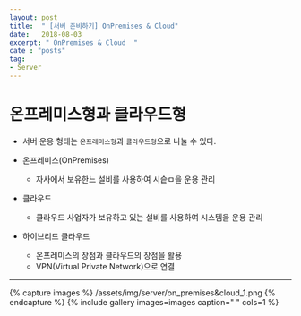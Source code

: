 ```yaml
---
layout: post
title:  " [서버 준비하기] OnPremises & Cloud"
date:   2018-08-03
excerpt: " OnPremises & Cloud  "
cate : "posts"
tag:
- Server
---
```


# 온프레미스형과 클라우드형

* 서버 운용 형태는 `온프레미스형`과 `클라우드형`으로 나눌 수 있다.

* 온프레미스(OnPremises)
    - 자사에서 보유한느 설비를 사용하여 시슽ㅁ을 운용 관리

* 클라우드
    - 클라우드 사업자가 보유하고 있는 설비를 사용하여 시스템을 운용 관리

* 하이브리드 클라우드
    - 온프레미스의 장점과 클라우드의 장점을 활용
    - VPN(Virtual Private Network)으로 연결

---


{% capture images %}
    /assets/img/server/on_premises&cloud_1.png
{% endcapture %}
{% include gallery images=images caption=" " cols=1 %}

